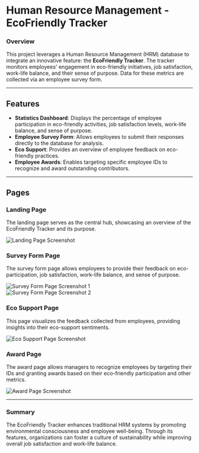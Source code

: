# Human Resource Management - EcoFriendly Tracker

### Overview
This project leverages a Human Resource Management (HRM) database to integrate an innovative feature: the **EcoFriendly Tracker**. The tracker monitors employees' engagement in eco-friendly initiatives, job satisfaction, work-life balance, and their sense of purpose. Data for these metrics are collected via an employee survey form.

---

## Features

- **Statistics Dashboard**: Displays the percentage of employee participation in eco-friendly activities, job satisfaction levels, work-life balance, and sense of purpose.
- **Employee Survey Form**: Allows employees to submit their responses directly to the database for analysis.
- **Eco Support**: Provides an overview of employee feedback on eco-friendly practices.
- **Employee Awards**: Enables targeting specific employee IDs to recognize and award outstanding contributors.

---

## Pages

### Landing Page
The landing page serves as the central hub, showcasing an overview of the EcoFriendly Tracker and its purpose.

![Landing Page Screenshot](https://github.com/Zhar-dev/ads_hrmproject/assets/108575639/d372766f-5aba-444e-a386-c5559e4a5f74)

### Survey Form Page
The survey form page allows employees to provide their feedback on eco-participation, job satisfaction, work-life balance, and sense of purpose.

![Survey Form Page Screenshot 1](https://github.com/Zhar-dev/ads_hrmproject/assets/108575639/df161004-c149-4839-9902-5d8e742148e0)  
![Survey Form Page Screenshot 2](https://github.com/Zhar-dev/ads_hrmproject/assets/108575639/424d64b1-aec7-4aa0-a349-d51edf3db9d5)

### Eco Support Page
This page visualizes the feedback collected from employees, providing insights into their eco-support sentiments.

![Eco Support Page Screenshot](https://github.com/Zhar-dev/ads_hrmproject/assets/108575639/a1278686-da68-4d2b-8252-f9c179345525)

### Award Page
The award page allows managers to recognize employees by targeting their IDs and granting awards based on their eco-friendly participation and other metrics.

![Award Page Screenshot](https://github.com/Zhar-dev/ads_hrmproject/assets/108575639/81fe0f14-bab7-4551-9e90-0dad8eb3b50b)

---

### Summary
The EcoFriendly Tracker enhances traditional HRM systems by promoting environmental consciousness and employee well-being. Through its features, organizations can foster a culture of sustainability while improving overall job satisfaction and work-life balance.
